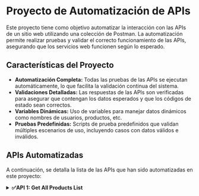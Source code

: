 # Proyecto de Automatización de APIs
Este proyecto tiene como objetivo automatizar la interacción con las APIs de un sitio web utilizando una colección de Postman. La automatización permite realizar pruebas y validar el correcto funcionamiento de las APIs, asegurando que los servicios web funcionen según lo esperado.

## Características del Proyecto
- **Automatización Completa:** Todas las pruebas de las APIs se ejecutan automáticamente, lo que facilita la validación continua del sistema.
- **Validaciones Detalladas:** Las respuestas de las APIs son verificadas para asegurar que contengan los datos esperados y que los códigos de estado sean correctos.
- **Variables Dinámicas:** Uso de variables para manejar datos dinámicos como nombres de usuarios, productos, etc.
- **Pruebas Predefinidas:** Scripts de prueba predefinidos que validan múltiples escenarios de uso, incluyendo casos con datos válidos e inválidos.

## APIs Automatizadas
A continuación, se detalla la lista de las APIs que han sido automatizadas en este proyecto:

<details>
  <summary><strong>✅API 1: Get All Products List</strong></summary>
&nbsp;

<ul>                          
    <li class="list item"><strong>API URL:</strong> https://automationexercise.com/api/productsList</li>         
    <li class="list item"><strong>Request Method:</strong> GET</li>         
    <li class="list item"><strong>Response Code:</strong> 200</li>       
    <li class="list item"><strong>Response JSON:</strong> All products list</li>
</ul>
<img align="left" src="https://github.com/Jorgeeerrl/API-Automation-Exercise/blob/main/recursos/API1%20-%20Post-req.jpg" width="450" />
&nbsp;
</details>
<img>
